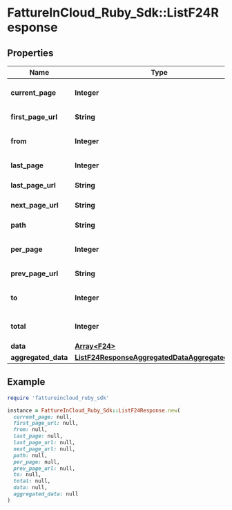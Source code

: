 # FattureInCloud_Ruby_Sdk::ListF24Response

## Properties

| Name | Type | Description | Notes |
| ---- | ---- | ----------- | ----- |
| **current_page** | **Integer** | Current page number. | [optional] |
| **first_page_url** | **String** | First page url. | [optional] |
| **from** | **Integer** | First result of the page. | [optional] |
| **last_page** | **Integer** | Last page number. | [optional] |
| **last_page_url** | **String** | Last page url. | [optional] |
| **next_page_url** | **String** | Next page url | [optional] |
| **path** | **String** | Request path. | [optional] |
| **per_page** | **Integer** | Number of result per page. | [optional] |
| **prev_page_url** | **String** | Previous page url. | [optional] |
| **to** | **Integer** | Last result of the page. | [optional] |
| **total** | **Integer** | Total number of results | [optional] |
| **data** | [**Array&lt;F24&gt;**](F24.md) |  | [optional] |
| **aggregated_data** | [**ListF24ResponseAggregatedDataAggregatedData**](ListF24ResponseAggregatedDataAggregatedData.md) |  | [optional] |

## Example

```ruby
require 'fattureincloud_ruby_sdk'

instance = FattureInCloud_Ruby_Sdk::ListF24Response.new(
  current_page: null,
  first_page_url: null,
  from: null,
  last_page: null,
  last_page_url: null,
  next_page_url: null,
  path: null,
  per_page: null,
  prev_page_url: null,
  to: null,
  total: null,
  data: null,
  aggregated_data: null
)
```

